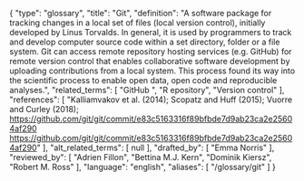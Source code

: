 {
    "type": "glossary",
    "title": "Git",
    "definition": "A software package for tracking changes in a local set of files (local version control), initially developed by Linus Torvalds. In general, it is used by programmers to track and develop computer source code within a set directory, folder or a file system. Git can access remote repository hosting services (e.g. GitHub) for remote version control that enables collaborative software development by uploading contributions from a local system. This process found its way into the scientific process to enable open data, open code and reproducible analyses.",
    "related_terms": [
        "GitHub ",
        "R epository",
        "Version control"
    ],
    "references": [
        "Kalliamvakov et al. (2014); Scopatz and Huff (2015); Vuorre and Curley (2018); https://github.com/git/git/commit/e83c5163316f89bfbde7d9ab23ca2e25604af290 https://github.com/git/git/commit/e83c5163316f89bfbde7d9ab23ca2e25604af290"
    ],
    "alt_related_terms": [
        null
    ],
    "drafted_by": [
        "Emma Norris"
    ],
    "reviewed_by": [
        "Adrien Fillon",
        "Bettina M.J. Kern",
        "Dominik Kiersz",
        "Robert M. Ross"
    ],
    "language": "english",
    "aliases": [
        "/glossary/git"
    ]
}
